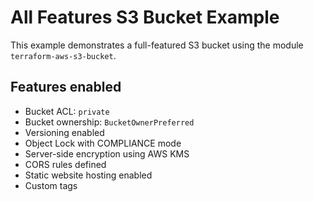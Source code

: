 # All Features S3 Bucket Example

This example demonstrates a full-featured S3 bucket using the module `terraform-aws-s3-bucket`.

## Features enabled

- Bucket ACL: `private`
- Bucket ownership: `BucketOwnerPreferred`
- Versioning enabled
- Object Lock with COMPLIANCE mode
- Server-side encryption using AWS KMS
- CORS rules defined
- Static website hosting enabled
- Custom tags